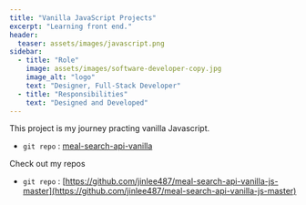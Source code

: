 ```yaml
---
title: "Vanilla JavaScript Projects"
excerpt: "Learning front end."
header:
  teaser: assets/images/javascript.png
sidebar:
  - title: "Role"
    image: assets/images/software-developer-copy.jpg
    image_alt: "logo"
    text: "Designer, Full-Stack Developer"
  - title: "Responsibilities"
    text: "Designed and Developed"
---
```



This project is my journey practing vanilla Javascript.

- `git repo` : [meal-search-api-vanilla](https://jinlee487.github.io/frontend/mealSearchApiVanilla)


Check out my repos

- `git repo` : [https://github.com/jinlee487/meal-search-api-vanilla-js-master](https://github.com/jinlee487/meal-search-api-vanilla-js-master)


